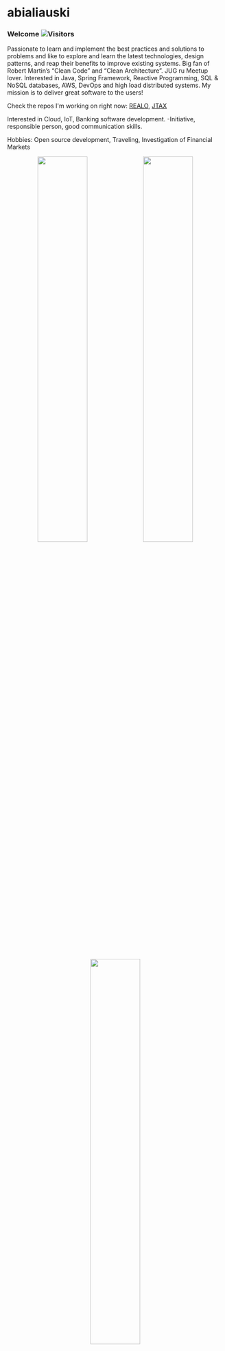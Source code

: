 # abialiauski

### Welcome ![Visitors](https://visitor-badge.glitch.me/badge?page_id=h1alexbel)
Passionate to learn and implement the best practices and solutions to problems and like to explore and learn the latest technologies, design patterns, and reap their benefits to improve existing systems. Big fan of Robert Martin’s “Clean Code” and “Clean Architecture”. JUG ru Meetup lover. Interested in Java, Spring Framework, Reactive Programming, SQL & NoSQL databases, AWS, DevOps and high load distributed systems. My mission is to deliver great software to the users!

Check the repos I'm working on right now:
[REALO](https://github.com/h1alexbel/realo),
 [JTAX](https://github.com/h1alexbel/jtax)

Interested in Cloud, IoT, Banking software development.
-Initiative, responsible person, good communication skills.

Hobbies:
Open source development, Traveling, Investigation of Financial Markets

<p align="center">
  <img width="48%" src="https://github-readme-stats.vercel.app/api?username=h1alexbel&show_icons=true&theme=tokyonight" />
  <img width="48%" src="https://github-readme-streak-stats.herokuapp.com/?user=h1alexbel&theme=tokyonight" />
  <img width="48%" src="https://github-readme-stats.vercel.app/api/top-langs/?username=h1alexbel&langs_count=8&theme=tokyonight&layout=compact" />
</p>

## Contact me:
[<img align="left" alt="linked-in" src="https://img.shields.io/badge/linkedin-%230077B5.svg?&style=for-the-badge&logo=linkedin&logoColor=white" />](https://www.linkedin.com/in/aliaksei-bialiauski-49b2a821a/)
